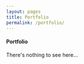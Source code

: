 ```yaml
---
layout: pages
title: Portfolio
permalink: /portfolio/
---
```


#### Portfolio

There's nothing to see here...
<!--- 2022
<ul class="body">
  <li><a href="/portfolio/wkrpt/">Bridge Rehabilitation Work Term Report</a></li>
</ul>

2021
<ul class="body">
  <li><a href="/portfolio/sbdvsn/">Subdivision Plan</a></li>
  <li><a href="/portfolio/2019cdnfe/">Visualizing the 2019 Canadian federal election</a></li>
   <li><a href="/portfolio/cnsbc21/">Analysis and Video Deliverables for 2021 CNSBC</a></li>
</ul>

2020
<ul class="body"> 
  <li><a href="/portfolio/bkyrds/">Backyard Survey</a></li>
   <li><a href="/portfolio/tss/">Total Stress Spreadsheet</a></li>
  <li><a href="/portfolio/bdrmrd/">Bedroom Redesign</a></li> 
</ul>
--->
